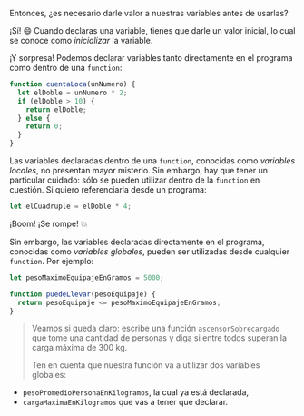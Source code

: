 Entonces, ¿es necesario darle valor a nuestras variables antes de usarlas?

¡Sí! :smile: Cuando declaras una variable, tienes que darle un valor inicial, lo cual se conoce como _inicializar_ la variable.

¡Y sorpresa! Podemos declarar variables tanto directamente en el programa como dentro de una `function`:

```javascript
function cuentaLoca(unNumero) {
  let elDoble = unNumero * 2;
  if (elDoble > 10) {
    return elDoble;
  } else {
    return 0;
  }
}
```

Las variables declaradas dentro de una `function`, conocidas como _variables locales_, no presentan mayor misterio. Sin embargo, hay que tener un particular cuidado: sólo se pueden utilizar dentro de la `function` en cuestión. Si quiero referenciarla desde un programa:

```javascript
let elCuadruple = elDoble * 4;
```

¡Boom! ¡Se rompe! :collision:

Sin embargo, las variables declaradas directamente en el programa, conocidas como _variables globales_, pueden ser utilizadas desde cualquier `function`. Por ejemplo:

```javascript
let pesoMaximoEquipajeEnGramos = 5000;

function puedeLlevar(pesoEquipaje) {
  return pesoEquipaje <= pesoMaximoEquipajeEnGramos;
}
```

> Veamos si queda claro: escribe una función `ascensorSobrecargado` que tome una cantidad de personas y diga si entre todos superan la carga máxima de 300 kg.
> 
> Ten en cuenta que nuestra función va a utilizar dos variables globales:
>
* `pesoPromedioPersonaEnKilogramos`, la cual ya está declarada,
* `cargaMaximaEnKilogramos` que vas a tener que declarar.

